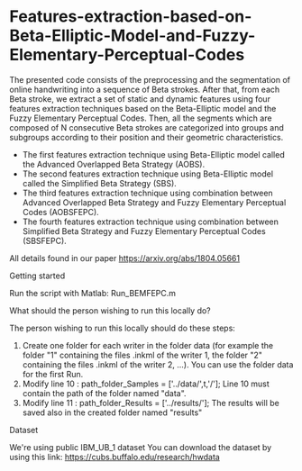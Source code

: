 # Features-extraction-based-on-Beta-Elliptic-Model-and-Fuzzy-Elementary-Perceptual-Codes
The presented code consists of the preprocessing and the segmentation of online handwriting into a sequence of Beta strokes. After that, from each Beta stroke, we extract a set of static and dynamic features using four features extraction techniques based on the Beta-Elliptic model and the Fuzzy Elementary Perceptual Codes. Then, all the segments which are composed of N consecutive Beta strokes are categorized into groups and subgroups according to their position and their geometric characteristics.      
- The first features extraction technique using  Beta-Elliptic model called the Advanced Overlapped Beta Strategy (AOBS).  
- The second features extraction technique using  Beta-Elliptic model called the Simplified Beta Strategy (SBS).  
- The third features extraction technique using  combination between Advanced Overlapped Beta Strategy and Fuzzy Elementary Perceptual Codes (AOBSFEPC).  
- The fourth features extraction technique using  combination between Simplified Beta Strategy and Fuzzy Elementary Perceptual Codes (SBSFEPC).    

All details found in our paper https://arxiv.org/abs/1804.05661

Getting started

Run the script with Matlab: Run_BEMFEPC.m

What should the person wishing to run this locally do?  

The person wishing to run this locally should do these steps:
1) Create one folder for each writer in the folder data (for example the folder "1" containing the files .inkml of the writer 1, the folder "2" containing the files .inkml of the writer 2, ...). You can use the folder data for the first Run.
2) Modify line 10 : path_folder_Samples = ['../data/',t,'/'];
Line 10 must contain the path of the folder named "data". 
3) Modify line 11 : path_folder_Results = ['../results/'];
The results will be saved also in the created folder named "results"

Dataset 

We're using public IBM_UB_1 dataset 
You can download the dataset by using this link: https://cubs.buffalo.edu/research/hwdata
